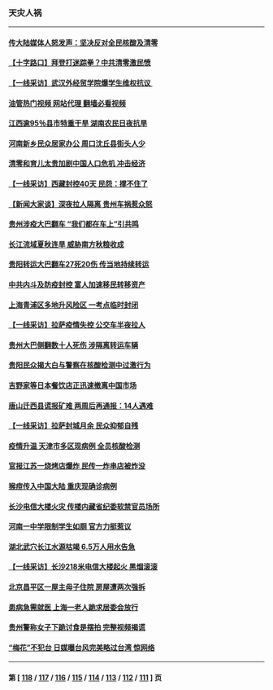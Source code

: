### 天灾人祸
---
#### [传大陆媒体人怒发声：坚决反对全民核酸及清零](../../pages/ncid280/n13829049.md?09210845) 
#### [【十字路口】拜登打迷踪拳？中共清零激民愤](../../pages/ncid280/n13828922.md?09210845) 
#### [【一线采访】武汉外经贸学院爆学生维权抗议 ](../../pages/ncid280/n13828888.md?09210845) 
#### [油管热门视频 网站代理 翻墙必看视频](http://209.222.30.114:81/youtube.html?09210845)
#### [江西逾95％县市特重干旱 湖南农民日夜抗旱](../../pages/ncid280/n13828722.md?09210845) 
#### [河南新乡民众居家办公 周口沈丘县街头人少](../../pages/ncid280/n13828615.md?09210845) 
#### [清零和育儿太贵加剧中国人口危机 冲击经济](../../pages/ncid280/n13828621.md?09210845) 
#### [【一线采访】西藏封控40天 民怨：撑不住了](../../pages/ncid280/n13828223.md?09210845) 
#### [【新闻大家谈】深夜拉人隔离 贵州车祸惹众怒](../../pages/ncid280/n13828312.md?09210845) 
#### [贵州涉疫大巴翻车 “我们都在车上”引共鸣](../../pages/ncid280/n13828262.md?09210845) 
#### [长江流域夏秋连旱 威胁南方秋粮收成](../../pages/ncid280/n13828019.md?09210845) 
#### [贵阳转运大巴翻车27死20伤 传当地持续转运](../../pages/ncid280/n13827995.md?09210845) 
#### [中共内斗及防疫封控 富人加速移民转移资产](../../pages/ncid280/n13828035.md?09210845) 
#### [上海青浦区多地升风险区 一考点临时封闭](../../pages/ncid280/n13827971.md?09210845) 
#### [【一线采访】拉萨疫情失控 公交车半夜拉人](../../pages/ncid280/n13827559.md?09210845) 
#### [贵州大巴侧翻数十人死伤 涉隔离转运车辆](../../pages/ncid280/n13827493.md?09210845) 
#### [贵阳民众揭大白与警察在核酸检测中过激行为](../../pages/ncid280/n13827440.md?09210845) 
#### [吉野家等日本餐饮店正迅速撤离中国市场](../../pages/ncid280/n13827459.md?09210845) 
#### [唐山迁西县谎报矿难 两周后再通报：14人遇难](../../pages/ncid280/n13827344.md?09210845) 
#### [【一线采访】拉萨封城月余 民众抑郁自残](../../pages/ncid280/n13827096.md?09210845) 
#### [疫情升温 天津市多区现病例 全员核酸检测](../../pages/ncid280/n13827063.md?09210845) 
#### [官报江苏一烧烤店爆炸 民传一炸串店被炸没](../../pages/ncid280/n13827054.md?09210845) 
#### [猴痘传入中国大陆 重庆现确诊病例](../../pages/ncid280/n13826964.md?09210845) 
#### [长沙电信大楼火灾 传楼内藏省纪委软禁官员场所](../../pages/ncid280/n13826830.md?09210845) 
#### [河南一中学限制学生如厕 官方力挺惹议](../../pages/ncid280/n13826501.md?09210845) 
#### [湖北武穴长江水源枯竭 6.5万人用水告急](../../pages/ncid280/n13826446.md?09210845) 
#### [【一线采访】长沙218米电信大楼起火 黑烟滚滚](../../pages/ncid280/n13826437.md?09210845) 
#### [北京昌平区一屋主母子住院 房屋遭两次强拆](../../pages/ncid280/n13826388.md?09210845) 
#### [患病急需就医 上海一老人跪求居委会放行](../../pages/ncid280/n13826296.md?09210845) 
#### [贵州警称女子下跪讨食是摆拍 完整视频揭谎](../../pages/ncid280/n13826144.md?09210845) 
#### [“梅花”不犯台 日媒曝台风完美略过台湾 惊网络](../../pages/ncid280/n13825685.md?09210845) 

---
#### 第 [ [118](./118.md?09210845) / [117](./117.md?09210845) / [116](./116.md?09210845) / [115](./115.md?09210845) / [114](./114.md?09210845) / [113](./113.md?09210845) / [112](./112.md?09210845) / [111](./111.md?09210845) ] 页
